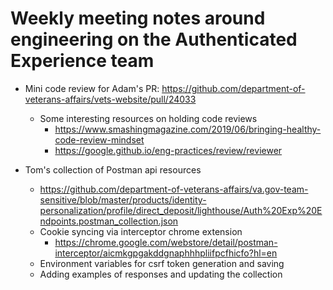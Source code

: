 # Weekly meeting notes around engineering on the Authenticated Experience team

- Mini code review for Adam's PR: https://github.com/department-of-veterans-affairs/vets-website/pull/24033
  - Some interesting resources on holding code reviews
    - https://www.smashingmagazine.com/2019/06/bringing-healthy-code-review-mindset 
    - https://google.github.io/eng-practices/review/reviewer
 
- Tom's collection of Postman api resources
  - https://github.com/department-of-veterans-affairs/va.gov-team-sensitive/blob/master/products/identity-personalization/profile/direct_deposit/lighthouse/Auth%20Exp%20Endpoints.postman_collection.json 
  - Cookie syncing via interceptor chrome extension
    - https://chrome.google.com/webstore/detail/postman-interceptor/aicmkgpgakddgnaphhhpliifpcfhicfo?hl=en 
  - Environment variables for csrf token generation and saving
  - Adding examples of responses and updating the collection
